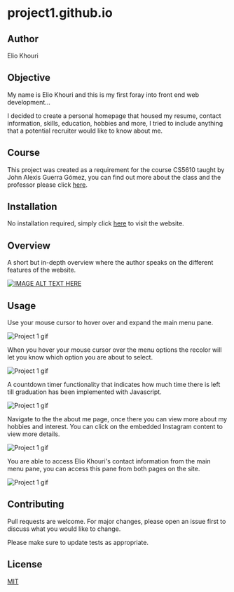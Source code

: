 # project1.github.io

## Author
Elio Khouri

## Objective
My name is Elio Khouri and this is my first foray into front end web development...

I decided to create a personal homepage that housed my resume, contact information, skills, education, hobbies and more, I tried to include anything that a potential recruiter would like to know about me.

## Course

This project was created as a requirement for the course CS5610 taught by John Alexis Guerra Gómez, you can find out more about the class and the professor please click [here](https://johnguerra.co).

## Installation

No installation required, simply click [here](https://eliokhouri.github.io/project1.github.io/) to visit the website.

## Overview

A short but in-depth overview where the author speaks on the different features of the website.

[![IMAGE ALT TEXT HERE](https://i9.ytimg.com/vi/s7zJm0FRHsQ/mqdefault.jpg?v=63316ec5&sqp=CMDdxZkG&rs=AOn4CLCDaQIErmLZKza05gYgJYmCJaGafA)](https://www.youtube.com/watch?v=s7zJm0FRHsQ)

## Usage

Use your mouse cursor to hover over and expand the main menu pane.

![Project 1 gif](https://media.giphy.com/media/RYmP7mQUfz1R1YQTEt/giphy.gif)

When you hover your mouse cursor over the menu options the recolor will let you know which option you are about to select.

![Project 1 gif](https://media.giphy.com/media/RcHtFlizbKDfco3iht/giphy.gif)

A countdown timer functionality that indicates how much time there is left till graduation has been implemented with Javascript.

![Project 1 gif](https://media.giphy.com/media/GnljEt01lNj6nNeqTN/giphy.gif)

Navigate to the the about me page, once there you can view more about my hobbies and interest. You can click on the embedded Instagram content to view more details.

![Project 1 gif](https://media.giphy.com/media/zwKQtuJaJoLkYtdCoX/giphy.gif)

You are able to access Elio Khouri's contact information from the main menu pane, you can access this pane from both pages on the site. 

![Project 1 gif](https://media.giphy.com/media/uk5BR4hgvd7Ik82Ln8/giphy.gif)


## Contributing
Pull requests are welcome. For major changes, please open an issue first to discuss what you would like to change.

Please make sure to update tests as appropriate.

## License
[MIT](https://choosealicense.com/licenses/mit/)
